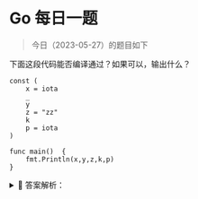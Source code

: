 # Go 每日一题

> 今日（2023-05-27）的题目如下

下面这段代码能否编译通过？如果可以，输出什么？

```golang
const (
	x = iota
	_
	y
	z = "zz"
	k 
	p = iota
)

func main()  {
	fmt.Println(x,y,z,k,p)
}
```

<details>
<summary style="cursor: pointer">🔑 答案解析：</summary>
<div>

参考答案：编译通过，输出：0 2 zz zz 5

参考解析：知识点 iota。

参考 [https://www.cnblogs.com/zsy/p/5370052.html](https://www.cnblogs.com/zsy/p/5370052.html)

---

### 1 楼

iota为Go中的常量计数器，同时会在const关键字出现时被重置为0。可以把iota理解为const语句块中的行索引，所以p的值为5


</div>
</details>
